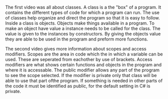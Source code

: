 The first video was all about classes. A class is a the "box" of a program. It contains the different types of code for which a program can run. The use of classes help organize and direct the program so that 
it is easy to follow. Inside a class is objects. Objects make things available in a program. To make an object have value a instance needs to be called for the class. The value is given to the instances by 
constructors. By giving the objects value they are able to be used in the program and preform more functions.

The second video gives more information about scopes and access modifiers. Scopes are the area in code which the in which a variable can be used. These are seperated from eachother by use of brackets. 
Access modifiers are what shows certain functions and objects in the program and where it is accessable. The public modifier allows any part of the program to see the scope selected. If the modifier is 
private only that class will be able to use that part ofthe program. If something is needed in other parts of the code it must be identified as public, for the default setting in C# is private.